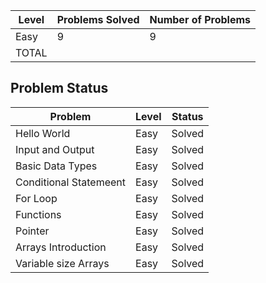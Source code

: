 |Level|Problems Solved|Number of Problems|
|-----|---------------|------------------|
|Easy|9|9|
|TOTAL|


Problem Status
---
|Problem|Level|Status|
|-------|-----|------|
|Hello World|Easy|Solved|
|Input and Output|Easy|Solved|
|Basic Data Types|Easy|Solved|
|Conditional Statemeent|Easy|Solved|
|For Loop|Easy|Solved|
|Functions|Easy|Solved|
|Pointer|Easy|Solved|
|Arrays Introduction|Easy|Solved|
|Variable size Arrays|Easy|Solved|
